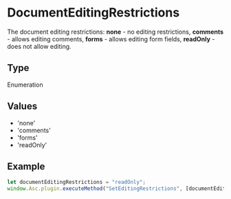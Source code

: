 # DocumentEditingRestrictions

The document editing restrictions:**none** - no editing restrictions,**comments** - allows editing comments,**forms** - allows editing form fields,**readOnly** - does not allow editing.

## Type

Enumeration

## Values

- 'none'
- 'comments'
- 'forms'
- 'readOnly'


## Example

```javascript editor-docx
let documentEditingRestrictions = "readOnly";
window.Asc.plugin.executeMethod("SetEditingRestrictions", [documentEditingRestrictions]);
```
